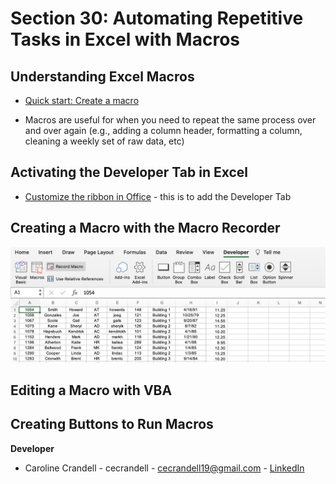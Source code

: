 # Section 30: Automating Repetitive Tasks in Excel with Macros

## Understanding Excel Macros

- [Quick start: Create a macro](https://support.microsoft.com/en-au/office/quick-start-create-a-macro-741130ca-080d-49f5-9471-1e5fb3d581a8)

- Macros are useful for when you need to repeat the same process over and over again (e.g., adding a column header, formatting a column, cleaning a weekly set of raw data, etc)

## Activating the Developer Tab in Excel

- [Customize the ribbon in Office](https://support.microsoft.com/en-au/office/customize-the-ribbon-in-office-00f24ca7-6021-48d3-9514-a31a460ecb31) - this is to add the Developer Tab

## Creating a Macro with the Macro Recorder

<img src="Images/1.png" width="800" />

## Editing a Macro with VBA

## Creating Buttons to Run Macros

**Developer**

- Caroline Crandell - cecrandell - cecrandell19@gmail.com - [LinkedIn](https://www.linkedin.com/in/carolinecrandell/)
